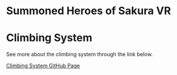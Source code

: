 # Summoned Heroes of Sakura VR

# Climbing System

See more about the climbing system through the link below.

[Climbing System GitHub Page](<Climbing System/Climbing_System_Summoned_Heroes_of_Sakura.md>)